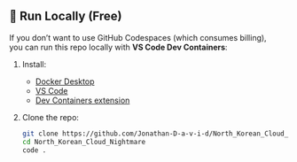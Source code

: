 ## 🚀 Run Locally (Free)

If you don’t want to use GitHub Codespaces (which consumes billing),  
you can run this repo locally with **VS Code Dev Containers**:

1. Install:
   - [Docker Desktop](https://www.docker.com/products/docker-desktop)
   - [VS Code](https://code.visualstudio.com/)
   - [Dev Containers extension](https://marketplace.visualstudio.com/items?itemName=ms-vscode-remote.remote-containers)

2. Clone the repo:
   ```bash
   git clone https://github.com/Jonathan-D-a-v-i-d/North_Korean_Cloud_Nightmare.git
   cd North_Korean_Cloud_Nightmare
   code .
